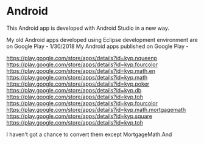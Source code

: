# Android
This Android app is developed with Android Studio in a new way.

My old Android apps developed using Eclipse development environment are on Google Play -
1/30/2018 My Android apps published on Google Play -

https://play.google.com/store/apps/details?id=kyp.nqueenp
https://play.google.com/store/apps/details?id=kyp.fourcolor
https://play.google.com/store/apps/details?id=kyp.math.en
https://play.google.com/store/apps/details?id=kyp.math
https://play.google.com/store/apps/details?id=kyp.poker
https://play.google.com/store/apps/details?id=kyp.db
https://play.google.com/store/apps/details?id=kyp.toh
https://play.google.com/store/apps/details?id=kyp.fourcolor
https://play.google.com/store/apps/details?id=kyp.math.mortgagemath
https://play.google.com/store/apps/details?id=kyp.square
https://play.google.com/store/apps/details?id=kyp.toh

I haven't got a chance to convert them except MortgageMath.And
